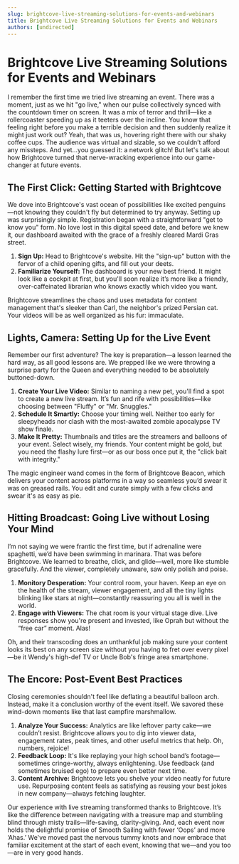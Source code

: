 ```yaml
---
slug: brightcove-live-streaming-solutions-for-events-and-webinars
title: Brightcove Live Streaming Solutions for Events and Webinars
authors: [undirected]
---
```



# Brightcove Live Streaming Solutions for Events and Webinars

I remember the first time we tried live streaming an event. There was a moment, just as we hit "go live," when our pulse collectively synced with the countdown timer on screen. It was a mix of terror and thrill—like a rollercoaster speeding up as it teeters over the incline. You know that feeling right before you make a terrible decision and then suddenly realize it might just work out? Yeah, that was us, hovering right there with our shaky coffee cups. The audience was virtual and sizable, so we couldn’t afford any missteps. And yet...you guessed it: a network glitch! But let's talk about how Brightcove turned that nerve-wracking experience into our game-changer at future events. 

## The First Click: Getting Started with Brightcove

We dove into Brightcove's vast ocean of possibilities like excited penguins—not knowing they couldn't fly but determined to try anyway. Setting up was surprisingly simple. Registration began with a straightforward "get to know you" form. No love lost in this digital speed date, and before we knew it, our dashboard awaited with the grace of a freshly cleared Mardi Gras street. 

1. **Sign Up:** Head to Brightcove's website. Hit the "sign-up" button with the fervor of a child opening gifts, and fill out your deets.
2. **Familiarize Yourself:** The dashboard is your new best friend. It might look like a cockpit at first, but you'll soon realize it’s more like a friendly, over-caffeinated librarian who knows exactly which video you want. 

Brightcove streamlines the chaos and uses metadata for content management that's sleeker than Carl, the neighbor's prized Persian cat. Your videos will be as well organized as his fur: immaculate.

## Lights, Camera: Setting Up for the Live Event

Remember our first adventure? The key is preparation—a lesson learned the hard way, as all good lessons are. We prepped like we were throwing a surprise party for the Queen and everything needed to be absolutely buttoned-down.

1. **Create Your Live Video:** Similar to naming a new pet, you'll find a spot to create a new live stream. It’s fun and rife with possibilities—like choosing between "Fluffy" or "Mr. Snuggles."
2. **Schedule It Smartly:** Choose your timing well. Neither too early for sleepyheads nor clash with the most-awaited zombie apocalypse TV show finale.
3. **Make It Pretty:** Thumbnails and titles are the streamers and balloons of your event. Select wisely, my friends. Your content might be gold, but you need the flashy lure first—or as our boss once put it, the "click bait with integrity." 

The magic engineer wand comes in the form of Brightcove Beacon, which delivers your content across platforms in a way so seamless you’d swear it was on greased rails. You edit and curate simply with a few clicks and swear it's as easy as pie.

## Hitting Broadcast: Going Live without Losing Your Mind

I’m not saying we were frantic the first time, but if adrenaline were spaghetti, we’d have been swimming in marinara. That was before Brightcove. We learned to breathe, click, and glide—well, more like stumble gracefully. And the viewer, completely unaware, saw only polish and poise.

1. **Monitory Desperation:** Your control room, your haven. Keep an eye on the health of the stream, viewer engagement, and all the tiny lights blinking like stars at night—constantly reassuring you all is well in the world.
2. **Engage with Viewers:** The chat room is your virtual stage dive. Live responses show you're present and invested, like Oprah but without the “free car” moment. Alas!

Oh, and their transcoding does an unthankful job making sure your content looks its best on any screen size without you having to fret over every pixel—be it Wendy's high-def TV or Uncle Bob's fringe area smartphone.

## The Encore: Post-Event Best Practices

Closing ceremonies shouldn't feel like deflating a beautiful balloon arch. Instead, make it a conclusion worthy of the event itself. We savored these wind-down moments like that last campfire marshmallow.

1. **Analyze Your Success:** Analytics are like leftover party cake—we couldn’t resist. Brightcove allows you to dig into viewer data, engagement rates, peak times, and other useful metrics that help. Oh, numbers, rejoice!
2. **Feedback Loop:** It's like replaying your high school band’s footage—sometimes cringe-worthy, always enlightening. Use feedback (and sometimes bruised ego) to prepare even better next time.
3. **Content Archive:** Brightcove lets you shelve your video neatly for future use. Repurposing content feels as satisfying as reusing your best jokes in new company—always fetching laughter.

Our experience with live streaming transformed thanks to Brightcove. It’s like the difference between navigating with a treasure map and stumbling blind through misty trails—life-saving, clarity-giving. And, each event now holds the delightful promise of Smooth Sailing with fewer ‘Oops’ and more ‘Ahas.’ We've moved past the nervous tummy knots and now embrace that familiar excitement at the start of each event, knowing that we—and you too—are in very good hands.